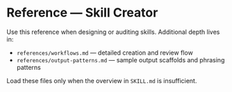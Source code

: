 # Reference — Skill Creator

Use this reference when designing or auditing skills. Additional depth lives in:
- `references/workflows.md` — detailed creation and review flow
- `references/output-patterns.md` — sample output scaffolds and phrasing patterns

Load these files only when the overview in `SKILL.md` is insufficient.
